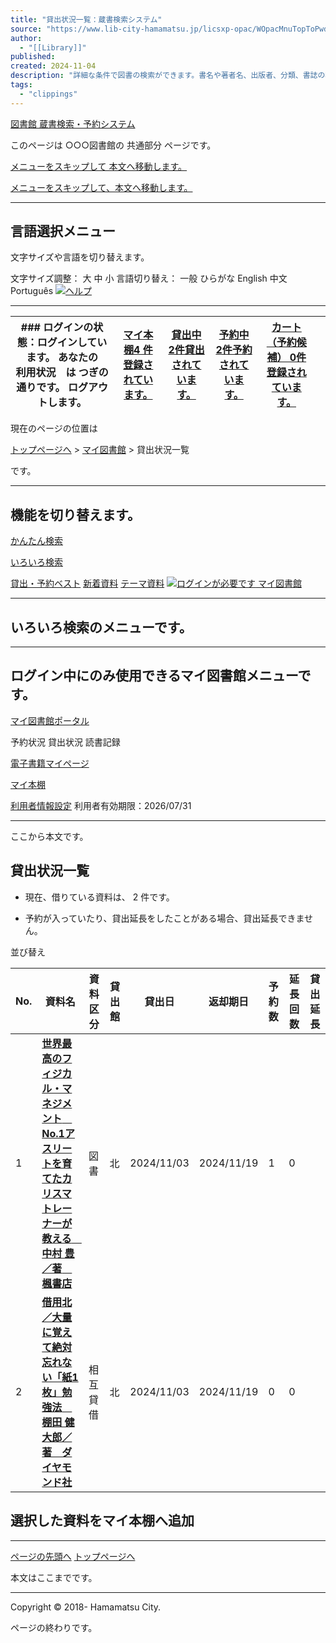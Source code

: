 ```yaml
---
title: "貸出状況一覧：蔵書検索システム"
source: "https://www.lib-city-hamamatsu.jp/licsxp-opac/WOpacMnuTopToPwdLibraryAction.do?gamen=usrlend"
author:
  - "[[Library]]"
published:
created: 2024-11-04
description: "詳細な条件で図書の検索ができます。書名や著者名、出版者、分類、書誌の種別、出版年度などの条件が使用できます。"
tags:
  - "clippings"
---
```

[図書館 蔵書検索・予約システム](https://www.lib-city-hamamatsu.jp/ "蔵書検索・予約システムのトップ かんたん検索 にもどります。")

このページは ○○○図書館の 共通部分 ページです。

[メニューをスキップして 本文へ移動します。](https://www.lib-city-hamamatsu.jp/licsxp-opac/WOpacMnuTopToPwdLibraryAction.do?gamen=usrlend/#body)

[メニューをスキップして、本文へ移動します。](https://www.lib-city-hamamatsu.jp/licsxp-opac/WOpacMnuTopToPwdLibraryAction.do?gamen=usrlend/#MAINCONTENTS)

---

## 言語選択メニュー

文字サイズや言語を切り替えます。

文字サイズ調整： 大 中 小 言語切り替え： 一般 ひらがな English 中文 Português [![ヘルプ](https://www.lib-city-hamamatsu.jp/lbcommon/webopac/img/i_help.png)](https://www.lib-city-hamamatsu.jp/licsxp-opac/WOpacMnuTopToPwdLibraryAction.do?gamen=usrlend/# "別ウィンドウにヘルプを表示します。")

---

| ### ログインの状態：ログインしています。  あなたの　   利用状況　は つぎの通りです。 ログアウトします。 | [マイ本棚4 件登録されています。](https://www.lib-city-hamamatsu.jp/licsxp-opac/WOpacMnuTopToPwdLibraryAction.do?gamen=usrlend/# "本棚には資料を分類して集めておくことができます") | [貸出中 2件貸出されています。](https://www.lib-city-hamamatsu.jp/licsxp-opac/WOpacMnuTopToPwdLibraryAction.do?gamen=usrlend/# "あなたが現在借りている資料です") | [予約中 2件予約されています。](https://www.lib-city-hamamatsu.jp/licsxp-opac/WOpacMnuTopToPwdLibraryAction.do?gamen=usrlend/# "あなたが現在予約している資料です") | [カート（予約候補） 0件登録されています。](https://www.lib-city-hamamatsu.jp/licsxp-opac/WOpacMnuTopToPwdLibraryAction.do?gamen=usrlend/# "カートには予約候補の資料を一時的に集めておくことができます") |  |
| --- | --- | --- | --- | --- | --- |

現在のページの位置は

[トップページへ](https://www.lib-city-hamamatsu.jp/licsxp-opac/WOpacMnuTopToPwdLibraryAction.do?gamen=usrlend/#) > [マイ図書館](https://www.lib-city-hamamatsu.jp/licsxp-opac/WOpacMnuTopToPwdLibraryAction.do?gamen=usrlend/#) > 貸出状況一覧

です。

---

## 機能を切り替えます。

[かんたん検索](https://www.lib-city-hamamatsu.jp/licsxp-opac/WOpacMnuTopToPwdLibraryAction.do?gamen=usrlend/# "かんたんフリーワード検索")

[いろいろ検索](https://www.lib-city-hamamatsu.jp/licsxp-opac/WOpacMnuTopToPwdLibraryAction.do?gamen=usrlend/# "様々な検索、貸出・予約ベスト、新着資料等いろいろ")

[貸出・予約ベスト](https://www.lib-city-hamamatsu.jp/licsxp-opac/WOpacMnuTopToPwdLibraryAction.do?gamen=usrlend/# "貸出・予約数による人気ランキングはこちら") [新着資料](https://www.lib-city-hamamatsu.jp/licsxp-opac/WOpacMnuTopToPwdLibraryAction.do?gamen=usrlend/# "新しく取り寄せた資料一覧はこちら") [テーマ資料](https://www.lib-city-hamamatsu.jp/licsxp-opac/WOpacMnuTopToPwdLibraryAction.do?gamen=usrlend/# "図書館がテーマで集めたおすすめ資料はこちら") [![ログインが必要です](https://www.lib-city-hamamatsu.jp/lbcommon/webopac/img/i_login.png) マイ図書館](https://www.lib-city-hamamatsu.jp/licsxp-opac/WOpacMnuTopToPwdLibraryAction.do?gamen=usrlend/# "あなたの貸出・予約状況、マイ本棚、利用者設定等。")

---

## いろいろ検索のメニューです。

---

## ログイン中にのみ使用できるマイ図書館メニューです。

[マイ図書館ポータル](https://www.lib-city-hamamatsu.jp/licsxp-opac/WOpacMnuTopToPwdLibraryAction.do?gamen=usrlend/# "マイ図書館機能への入り口です。")

予約状況 貸出状況 読書記録

[電子書籍マイページ](https://www.lib-city-hamamatsu.jp/licsxp-opac/WOpacMnuTopToPwdLibraryAction.do?gamen=usrlend/# "電子書籍のマイページに移動します。")

[マイ本棚](https://www.lib-city-hamamatsu.jp/licsxp-opac/WOpacMnuTopToPwdLibraryAction.do?gamen=usrlend/# "資料を分類して集めておくことができます。")

[利用者情報設定](https://www.lib-city-hamamatsu.jp/licsxp-opac/WOpacMnuTopToPwdLibraryAction.do?gamen=usrlend/# "パスワードやメールアドレス、連絡先などを設定します。") 利用者有効期限：2026/07/31

---

ここから本文です。

## 貸出状況一覧

- 現在、借りている資料は、 2 件です。

- 予約が入っていたり、貸出延長をしたことがある場合、貸出延長できません。

並び替え

| No. | 資料名 | 資料区分 | 貸出館 | 貸出日 | 返却期日 | 予約数 | 延長回数 | 貸出延長 |
| --- | --- | --- | --- | --- | --- | --- | --- | --- |
| 1 | [**世界最高のフィジカル・マネジメント　No.1アスリートを育てたカリスマトレーナーが教える　中村 豊／著　楓書店**](https://www.lib-city-hamamatsu.jp/WOpacUsrLendListToTifTilDetailDispAction.do?para=1000002090964) | 図書 | 北 | 2024/11/03 | 2024/11/19 | 1 | 0 |  |
| 2 | [**借用北／大量に覚えて絶対忘れない「紙1枚」勉強法　棚田 健大郎／著　ダイヤモンド社**](https://www.lib-city-hamamatsu.jp/WOpacUsrLendListToTifTilDetailDispAction.do?para=1000002131776) | 相互貸借 | 北 | 2024/11/03 | 2024/11/19 | 0 | 0 |  |

## 選択した資料をマイ本棚へ追加

---

[ページの先頭へ](https://www.lib-city-hamamatsu.jp/licsxp-opac/WOpacMnuTopToPwdLibraryAction.do?gamen=usrlend/#PAGETOP "このページの先頭へ") [トップページへ](https://www.lib-city-hamamatsu.jp/ "図書館トップページへ")

  

本文はここまでです。

---

Copyright © 2018- Hamamatsu City.

ページの終わりです。